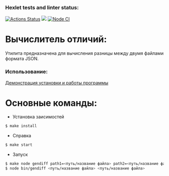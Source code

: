 ### Hexlet tests and linter status:
[![Actions Status](https://github.com/Voyager101pw/frontend-project-lvl2/workflows/hexlet-check/badge.svg)](https://github.com/Voyager101pw/frontend-project-lvl2/actions)
<a href="https://codeclimate.com/github/Voyager101pw/frontend-project-lvl2/maintainability"><img src="https://api.codeclimate.com/v1/badges/fc8b3bb5ff59053cd4c6/maintainability" /></a>
[![Node CI](https://github.com/Voyager101pw/frontend-project-lvl2/actions/workflows/nodejs.yml/badge.svg?branch=main)](https://github.com/Voyager101pw/frontend-project-lvl2/actions/workflows/nodejs.yml)
# Вычислитель отличий:

Утилита предназначена для вычисления разницы между двумя файлами формата JSON.

### Использование:

<p><a href= https://asciinema.org/a/73SsHTstV1pydhnDSfom7nFI2>Демонстрация установки и работы программы</a></p>

# Основные команды:

- Установка заисимостей
```sh
$ make install
```

- Справка
```sh
$ make start
```

- Запуск
```sh
$ make node gendiff path1=<путь/название файла> path2=<путь/название файла>
$ node bin/gendiff <путь/название файла> <путь/название файла>
```
